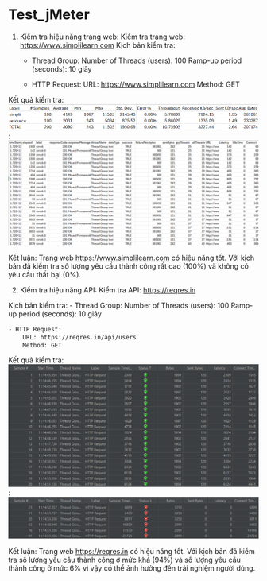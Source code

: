 # Test_jMeter

1. Kiểm tra hiệu năng trang web:
Kiểm tra trang web: https://www.simplilearn.com
Kịch bản kiểm tra: 
    - Thread Group:
        Number of Threads (users): 100
        Ramp-up period (seconds): 10 giây
        
    - HTTP Request:
        URL: https://www.simplilearn.com
        Method: GET

Kết quả kiểm tra:
    ![alt text](image.png)
:
    ![alt text](image-1.png)

Kết luận:
    Trang web https://www.simplilearn.com có hiệu năng tốt. Với kịch bản đã kiểm tra số lượng yêu cầu thành công rất cao (100%) và không có yêu cầu thất bại (0%). 

2. Kiểm tra hiệu năng API:
Kiểm tra API: https://reqres.in

Kịch bản kiểm tra: 
    - Thread Group:
        Number of Threads (users): 100
        Ramp-up period (seconds): 10 giây
        
    - HTTP Request:
        URL: https://reqres.in/api/users
        Method: GET

Kết quả kiểm tra:
    ![alt text](image-2.png)
:
    ![alt text](image-3.png)

Kết luận:
    Trang web https://reqres.in có hiệu năng tốt. Với kịch bản đã kiểm tra số lượng yêu cầu thành công ở mức khá (94%) và số lượng yêu cầu thành công ở mức 6% vì vậy có thể ảnh hưởng đến trải nghiệm người dùng.




